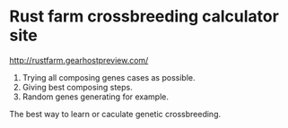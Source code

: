 # Rust farm crossbreeding calculator site

http://rustfarm.gearhostpreview.com/

1. Trying all composing genes cases as possible.
2. Giving best composing steps.
3. Random genes generating for example.

The best way to learn or caculate genetic crossbreeding.

